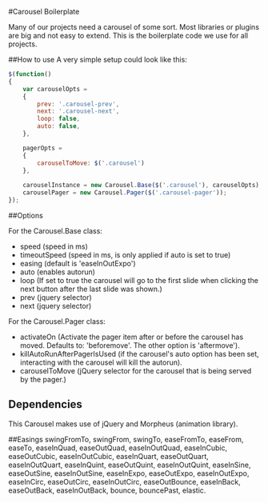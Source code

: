 #Carousel Boilerplate

Many of our projects need a carousel of some sort.
Most libraries or plugins are big and not easy to extend.
This is the boilerplate code we use for all projects.

##How to use
A very simple setup could look like this:

```javascript
$(function()
{
    var carouselOpts = 
    {
        prev: '.carousel-prev',
        next: '.carousel-next', 
        loop: false, 
        auto: false,
    },

    pagerOpts = 
    {
        carouselToMove: $('.carousel')
    },
    
    carouselInstance = new Carousel.Base($('.carousel'), carouselOpts),
    carouselPager = new Carousel.Pager($('.carousel-pager'));
});
```

##Options

For the Carousel.Base class:
* speed (speed in ms)
* timeoutSpeed (speed in ms, is only applied if auto is set to true)
* easing (default is 'easeInOutExpo')
* auto (enables autorun)
* loop (If set to true the carousel will go to the first slide when clicking the next button after the last slide was shown.)
* prev (jquery selector)
* next (jquery selector)

For the Carousel.Pager class:
* activateOn (Activate the pager item after or before the carousel has moved. Defaults to: 'beforemove'. The other option is 'aftermove').
* killAutoRunAfterPagerIsUsed (if the carousel's auto option has been set, interacting with the carousel will kill the autorun).
* carouselToMove (jQuery selector for the carousel that is being served by the pager.)

## Dependencies
This Carousel makes use of jQuery and Morpheus (animation library).

##Easings
swingFromTo,
swingFrom,
swingTo,
easeFromTo,
easeFrom,
easeTo,
easeInQuad,
easeOutQuad,
easeInOutQuad,
easeInCubic,
easeOutCubic,
easeInOutCubic,
easeInQuart,
easeOutQuart,
easeInOutQuart,
easeInQuint,
easeOutQuint,
easeInOutQuint,
easeInSine,
easeOutSine,
easeInOutSine,
easeInExpo,
easeOutExpo,
easeInOutExpo,
easeInCirc,
easeOutCirc,
easeInOutCirc,
easeOutBounce,
easeInBack,
easeOutBack,
easeInOutBack,
bounce,
bouncePast,
elastic.